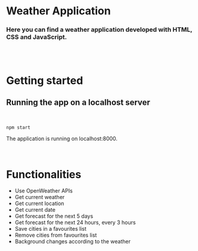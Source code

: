 # Weather Application

<h3>Here you can find a weather application developed with HTML, CSS and JavaScript.
<br></h3>
<br><br>

# Getting started

## Running the app on a localhost server

<br><pre><code>npm start</code></pre>
<p>The application is running on localhost:8000.</p>
<br>

# Functionalities

<ul>
<li>Use OpenWeather APIs</li>
<li>Get current weather</li>
<li>Get current location</li>
<li>Get current date</li>
<li>Get forecast for the next 5 days</li>
<li>Get forecast for the next 24 hours, every 3 hours</li>
<li>Save cities in a favourites list</li>
<li>Remove cities from favourites list</li>
<li>Background changes according to the weather</li>
</ul>
